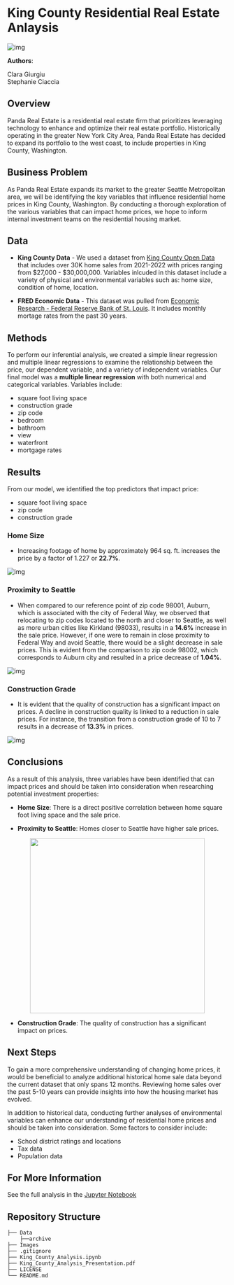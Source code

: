 # King County Residential Real Estate Anlaysis

![img](Images/seattle_readme_image.jpeg)

**Authors**:

Clara Giurgiu
<br>
Stephanie Ciaccia

## Overview

Panda Real Estate is a residential real estate firm that prioritizes leveraging technology to enhance and optimize their real estate portfolio. Historically operating in the greater New York City Area, Panda Real Estate has decided to expand its portfolio to the west coast, to include properties in King County, Washington.

## Business Problem

As Panda Real Estate expands its market to the greater Seattle Metropolitan area, we will be identifying the key variables that influence residential home prices in King County, Washington. By conducting a thorough exploration of the various variables that can impact home prices, we hope to inform internal investment teams on the residential housing market.

## Data

- **King County Data** - We used a dataset from [King County Open Data](https://gis-kingcounty.opendata.arcgis.com/) that includes over 30K home sales from 2021-2022 with prices ranging from $27,000 - $30,000,000. Variables inlcuded in this dataset include a variety of physical and environmental variables such as: home size, condition of home, location. 


- **FRED Economic Data** - This dataset was pulled from [Economic Research - Federal Reserve Bank of St. Louis](https://fred.stlouisfed.org/series/MORTGAGE30US). It includes monthly mortage rates from the past 30 years.

## Methods

To perform our inferential analysis, we created a simple linear regression and multiple linear regressions to examine the relationship between the price, our dependent variable, and a variety of independent variables. Our final model was a **multiple linear regression** with both numerical and categorical variables. Variables include:

- square foot living space
- construction grade 
- zip code 
- bedroom
- bathroom
- view
- waterfront
- mortgage rates

## Results

From our model, we identified the top predictors that impact price:

- square foot living space
- zip code 
- construction grade 

### Home Size
- Increasing footage of home by approximately 964 sq. ft. increases the price by a factor of 1.227 or **22.7%**.

![img](Images/median_sqft_vs_price.png)

### Proximity to Seattle
- When compared to our reference point of zip code 98001, Auburn, which is associated with the city of Federal Way, we observed that relocating to zip codes located to the north and closer to Seattle, as well as more urban cities like Kirkland (98033), results in a **14.6%** increase in the sale price. However, if one were to remain in close proximity to Federal Way and avoid Seattle, there would be a slight decrease in sale prices. This is evident from the comparison to zip code 98002, which corresponds to Auburn city and resulted in a price decrease of **1.04%**.

![img](Images/median_zip_code.png)

### Construction Grade
- It is evident that the quality of construction has a significant impact on prices. A decline in construction quality is linked to a reduction in sale prices. For instance, the transition from a construction grade of 10 to 7 results in a decrease of **13.3%** in prices.

![img](Images/median_price_grade.png)


## Conclusions

As a result of this analysis, three variables have been identified that can impact prices and should be taken into consideration when researching potential investment properties:

- **Home Size**: There is a direct positive correlation between home square foot living space and the sale price.
    
- **Proximity to Seattle**: Homes closer to Seattle have higher sale prices.

<p align="center">
    <img width="400" height="400" src="Images/king_county_map.png"
</p>

- **Construction Grade**: The quality of construction has a significant impact on prices.

## Next Steps

To gain a more comprehensive understanding of changing home prices, it would be beneficial to analyze additional historical home sale data beyond the current dataset that only spans 12 months. Reviewing home sales over the past 5-10 years can provide insights into how the housing market has evolved.

In addition to historical data, conducting further analyses of environmental variables can enhance our understanding of residential home prices and should be taken into consideration. Some factors to consider include:

- School district ratings and locations
- Tax data
- Population data

## For More Information

See the full analysis in the [Jupyter Notebook](https://github.com/claragiurgiu/Phase2-Project/blob/main/King_County_Analysis.ipynb)

## Repository Structure

```
├── Data
    ├──archive
├── Images
├── .gitignore
├── King_County_Analysis.ipynb
├── King_County_Analysis_Presentation.pdf
├── LICENSE
└── README.md